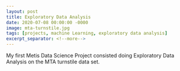 ```yaml
---
layout: post
title: Exploratory Data Analysis
date: 2020-07-08 00:00:00 -0000
image: mta-turnstile.jpg
tags: [projects, machine Learning, exploratory data analysis]
excerpt_separator: <!--more-->
---
```


My first Metis Data Science Project consisted doing Exploratory Data
Analysis on the MTA turnstile data set.
